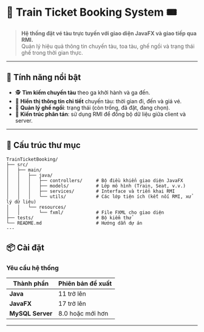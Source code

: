# 🚂 Train Ticket Booking System 🎟️  

> **Hệ thống đặt vé tàu trực tuyến với giao diện JavaFX và giao tiếp qua RMI.**  
> Quản lý hiệu quả thông tin chuyến tàu, toa tàu, ghế ngồi và trạng thái ghế trong thời gian thực.

---

## 🌟 Tính năng nổi bật

- 🕵️ **Tìm kiếm chuyến tàu** theo ga khởi hành và ga đến.  
- 📅 **Hiển thị thông tin chi tiết** chuyến tàu: thời gian đi, đến và giá vé.  
- 💺 **Quản lý ghế ngồi**: trạng thái (còn trống, đã đặt, đang chọn).  
- 🔧 **Kiến trúc phân tán**: sử dụng RMI để đồng bộ dữ liệu giữa client và server.  

---

## 📂 Cấu trúc thư mục

```plaintext
TrainTicketBooking/
├── src/
│   ├── main/
│   │   ├── java/
│   │   │   ├── controllers/     # Bộ điều khiển giao diện JavaFX
│   │   │   ├── models/          # Lớp mô hình (Train, Seat, v.v.)
│   │   │   ├── services/        # Interface và triển khai RMI
│   │   │   └── utils/           # Các lớp tiện ích (kết nối RMI, xử lý dữ liệu)
│   │   └── resources/
│   │       └── fxml/            # File FXML cho giao diện
├── tests/                       # Bộ kiểm thử
└── README.md                    # Hướng dẫn dự án
---
```
## 📦 Cài đặt

### Yêu cầu hệ thống

| Thành phần      | Phiên bản đề xuất |
|------------------|-------------------|
| **Java**         | 11 trở lên        |
| **JavaFX**       | 17 trở lên        |
| **MySQL Server** | 8.0 hoặc mới hơn |

---

